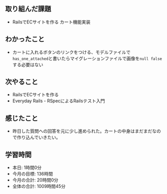 ## 取り組んだ課題
- RailsでECサイトを作る カート機能実装
## わかったこと
- カートに入れるボタンのリンクをつける、モデルファイルで`has_one_attached`と書いたらマイグレーションファイルで画像を`null false`する必要はない
## 次やること
- RailsでECサイトを作る
- Everyday Rails - RSpecによるRailsテスト入門
## 感じたこと
- 昨日した質問への回答を元に少し進められた。カートの中身はまだまだなので作り込んでいきたい。
## 学習時間
- 本日: 1時間0分
- 今月の目標: 136時間
- 今月の合計: 20時間0分
- 全体の合計: 1009時間45分
